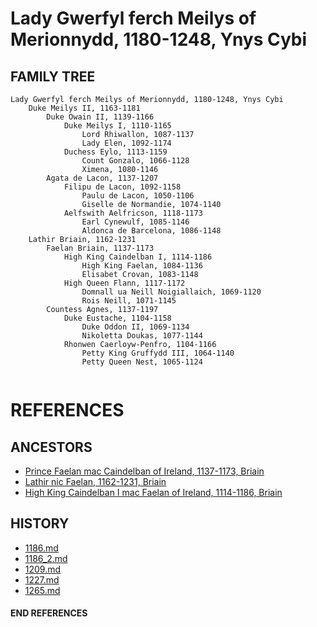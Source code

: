 # Lady Gwerfyl ferch Meilys of Merionnydd, 1180-1248, Ynys Cybi

## FAMILY TREE 
```
Lady Gwerfyl ferch Meilys of Merionnydd, 1180-1248, Ynys Cybi
	Duke Meilys II, 1163-1181
		Duke Owain II, 1139-1166
			Duke Meilys I, 1110-1165
				Lord Rhiwallon, 1087-1137
				Lady Elen, 1092-1174
			Duchess Eylo, 1113-1159
				Count Gonzalo, 1066-1128
				Ximena, 1080-1146
		Agata de Lacon, 1137-1207
			Filipu de Lacon, 1092-1158
				Paulu de Lacon, 1050-1106
				Giselle de Normandie, 1074-1140
			Aelfswith Aelfricson, 1118-1173
				Earl Cynewulf, 1085-1146
				Aldonca de Barcelona, 1086-1148
	Lathir Briain, 1162-1231
		Faelan Briain, 1137-1173
			High King Caindelban I, 1114-1186
				High King Faelan, 1084-1136			
				Elisabet Crovan, 1083-1148			
			High Queen Flann, 1117-1172
				Domnall ua Neill Noigiallaich, 1069-1120		
				Rois Neill, 1071-1145		
		Countess Agnes, 1137-1197
			Duke Eustache, 1104-1158
				Duke Oddon II, 1069-1134
				Nikoletta Doukas, 1077-1144
			Rhonwen Caerloyw-Penfro, 1104-1166
				Petty King Gruffydd III, 1064-1140	
				Petty Queen Nest, 1065-1124
					
```


# REFERENCES

## ANCESTORS
* [Prince Faelan mac Caindelban of Ireland, 1137-1173, Briain](faelan_mac_caindelban_1137.md)
* [Lathir nic Faelan, 1162-1231, Briain](lathir_nic_faelan_1162.md)
* [High King Caindelban I mac Faelan of Ireland, 1114-1186, Briain](caindelban_i_mac_faelan_1114.md)

## HISTORY
* [1186.md](../h/1186.md)
* [1186_2.md](../h/1186_2.md)
* [1209.md](../h/1209.md)
* [1227.md](../h/1227.md)
* [1265.md](../h/1265.md)
#### END REFERENCES